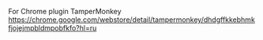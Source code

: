 For Chrome plugin TamperMonkey
https://chrome.google.com/webstore/detail/tampermonkey/dhdgffkkebhmkfjojejmpbldmpobfkfo?hl=ru
